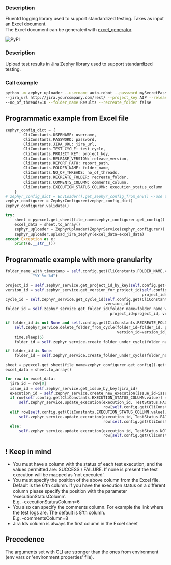 ### Description

Fluentd logging library used to support standardized testing. Takes as input an Excel document.  
The Excel document can be generated with [excel_generator](https://github.com/estuaryoss/test-libs-python/tree/master/excel_generator)

![PyPI](https://img.shields.io/pypi/v/zephyr-uploader)

### Description

Upload test results in Jira Zephyr library used to support standardized testing.

### Call example

```bash
python -m zephyr_uploader --username auto-robot --password mySecretPasswd123! \
--jira_url http://jira.yourcompany.com/rest/ --project_key AIP --release_version 1.2-UP2020 --test_cycle Regression --report_path Regression_FTP.xls \
--no_of_threads=10 --folder_name Results --recreate_folder false 
```

## Programmatic example from Excel file

```python
zephyr_config_dict = {
        CliConstants.USERNAME: username,
        CliConstants.PASSWORD: password,
        CliConstants.JIRA_URL: jira_url,
        CliConstants.TEST_CYCLE: test_cycle,
        CliConstants.PROJECT_KEY: project_key,
        CliConstants.RELEASE_VERSION: release_version,
        CliConstants.REPORT_PATH: report_path,
        CliConstants.FOLDER_NAME: folder_name,
        CliConstants.NO_OF_THREADS: no_of_threads,
        CliConstants.RECREATE_FOLDER: recreate_folder,
        CliConstants.COMMENTS_COLUMN: comments_column,
        CliConstants.EXECUTION_STATUS_COLUMN: execution_status_column
    }
# zephyr_config_dict = EnvLoader().get_zephyr_config_from_env() <-use this one if you use an 'environment.properties'
zephyr_configurer = ZephyrConfigurer(zephyr_config_dict)
zephyr_configurer.validate()

try:
    sheet = pyexcel.get_sheet(file_name=zephyr_configurer.get_config().get(CliConstants.REPORT_PATH.value))
    excel_data = sheet.to_array()
    zephyr_uploader = ZephyrUploader(ZephyrService(zephyr_configurer))
    zephyr_uploader.upload_jira_zephyr(excel_data=excel_data)
except Exception as e:
    print(e.__str__())
```

## Programmatic example with more granularity

```python
folder_name_with_timestamp = self.config.get(CliConstants.FOLDER_NAME.value) + "_" + date.today().strftime(
            "%Y-%m-%d")

project_id = self.zephyr_service.get_project_id_by_key(self.config.get(CliConstants.PROJECT_KEY.value))
version_id = self.zephyr_service.get_version_for_project_id(self.config.get(CliConstants.RELEASE_VERSION.value),
                                                            project_id=project_id)
cycle_id = self.zephyr_service.get_cycle_id(self.config.get(CliConstants.TEST_CYCLE.value), project_id,
                                            version_id)
folder_id = self.zephyr_service.get_folder_id(folder_name=folder_name_with_timestamp, cycle_id=cycle_id,
                                              project_id=project_id, version_id=version_id)

if folder_id is not None and self.config.get(CliConstants.RECREATE_FOLDER.value):
    self.zephyr_service.delete_folder_from_cycle(folder_id=folder_id, project_id=project_id,
                                                 version_id=version_id, cycle_id=cycle_id)
    time.sleep(5)
    folder_id = self.zephyr_service.create_folder_under_cycle(folder_name=folder_name_with_timestamp)

if folder_id is None:
    folder_id = self.zephyr_service.create_folder_under_cycle(folder_name=folder_name_with_timestamp)

sheet = pyexcel.get_sheet(file_name=zephyr_configurer.get_config().get(CliConstants.REPORT_PATH.value))
excel_data = sheet.to_array()

for row in excel_data:
  jira_id = row[0]
  issue_id = self.zephyr_service.get_issue_by_key(jira_id)
  execution_id = self.zephyr_service.create_new_execution(issue_id=issue_id, zephyr_meta_info=zephyr_meta_info)
  if row[self.config.get(CliConstants.EXECUTION_STATUS_COLUMN.value)] == ExecutionStatus.SUCCESS.value:
      self.zephyr_service.update_execution(execution_id, TestStatus.PASSED.value,
                                           row[self.config.get(CliConstants.COMMENTS_COLUMN.value)])
  elif row[self.config.get(CliConstants.EXECUTION_STATUS_COLUMN.value)] == ExecutionStatus.FAILURE.value:
      self.zephyr_service.update_execution(execution_id, TestStatus.FAILED.value,
                                           row[self.config.get(CliConstants.COMMENTS_COLUMN.value)])
  else:
      self.zephyr_service.update_execution(execution_id, TestStatus.NOT_EXECUTED.value,
                                           row[self.config.get(CliConstants.COMMENTS_COLUMN.value)])
```

## ! Keep in mind

- You must have a column with the status of each test execution, and the values permitted are: SUCCESS / FAILURE. If
  none is present the test execution will be mapped as 'not executed'.
- You must specify the position of the above column from the Excel file. Default is the 6'th column. If you have the
  execution status on a different column please specify the position with the parameter 'executionStatusColumn'.   
  E.g. -executionStatusColumn=6
- You also can specify the comments column. For example the link where the test logs are. The default is 8'th column.   
  E.g. -commentsColumn=8
- Jira Ids column is always the first column in the Excel sheet

## Precedence

The arguments set with CLI are stronger than the ones from environment (env vars or 'environment.properties'
file).